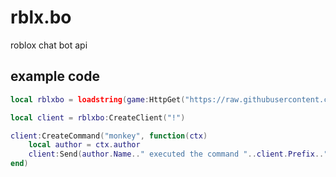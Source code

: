 # rblx.bo

roblox chat bot api

## example code

```lua
local rblxbo = loadstring(game:HttpGet("https://raw.githubusercontent.com/RKProgram/rblx.bo/main/main.lua"))()

local client = rblxbo:CreateClient("!")

client:CreateCommand("monkey", function(ctx)
	local author = ctx.author
	client:Send(author.Name.." executed the command "..client.Prefix.."monkey")
end)

```
